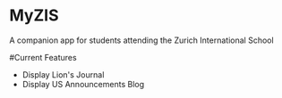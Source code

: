 # MyZIS
A companion app for students attending the Zurich International School

#Current Features
- Display Lion's Journal
- Display US Announcements Blog
